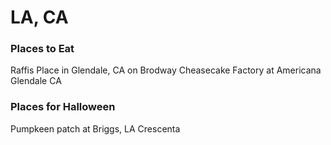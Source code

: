 # LA, CA

### Places to Eat
Raffis  Place in Glendale, CA on Brodway
Cheasecake Factory at Americana Glendale CA

### Places for Halloween
Pumpkeen patch at Briggs, LA Crescenta
